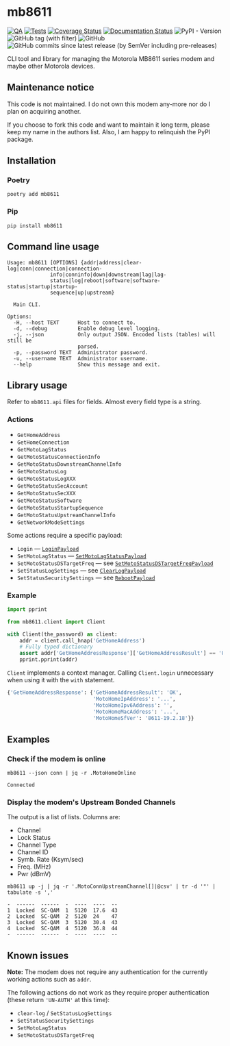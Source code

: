 # mb8611

[![QA](https://github.com/Tatsh/mb8611/actions/workflows/qa.yml/badge.svg)](https://github.com/Tatsh/mb8611/actions/workflows/qa.yml)
[![Tests](https://github.com/Tatsh/mb8611/actions/workflows/tests.yml/badge.svg)](https://github.com/Tatsh/mb8611/actions/workflows/tests.yml)
[![Coverage Status](https://coveralls.io/repos/github/Tatsh/mb8611/badge.svg?branch=master)](https://coveralls.io/github/Tatsh/mb8611?branch=master)
[![Documentation Status](https://readthedocs.org/projects/mb8611/badge/?version=latest)](https://mb8611.readthedocs.io/en/latest/?badge=latest)
![PyPI - Version](https://img.shields.io/pypi/v/mb8611)
![GitHub tag (with filter)](https://img.shields.io/github/v/tag/Tatsh/mb8611)
![GitHub](https://img.shields.io/github/license/Tatsh/mb8611)
![GitHub commits since latest release (by SemVer including pre-releases)](https://img.shields.io/github/commits-since/Tatsh/mb8611/v0.0.2/master)

CLI tool and library for managing the Motorola MB8611 series modem and maybe other Motorola devices.

## Maintenance notice

This code is not maintained. I do not own this modem any-more nor do I plan on acquiring another.

If you choose to fork this code and want to maintain it long term, please keep my name in the
authors list. Also, I am happy to relinquish the PyPI package.

## Installation

### Poetry

```shell
poetry add mb8611
```

### Pip

```shell
pip install mb8611
```

## Command line usage

```plain
Usage: mb8611 [OPTIONS] {addr|address|clear-log|conn|connection|connection-
              info|conninfo|down|downstream|lag|lag-
              status|log|reboot|software|software-status|startup|startup-
              sequence|up|upstream}

  Main CLI.

Options:
  -H, --host TEXT      Host to connect to.
  -d, --debug          Enable debug level logging.
  -j, --json           Only output JSON. Encoded lists (tables) will still be
                       parsed.
  -p, --password TEXT  Administrator password.
  -u, --username TEXT  Administrator username.
  --help               Show this message and exit.
```

## Library usage

Refer to `mb8611.api` files for fields. Almost every field type is a string.

### Actions

- `GetHomeAddress`
- `GetHomeConnection`
- `GetMotoLagStatus`
- `GetMotoStatusConnectionInfo`
- `GetMotoStatusDownstreamChannelInfo`
- `GetMotoStatusLog`
- `GetMotoStatusLogXXX`
- `GetMotoStatusSecAccount`
- `GetMotoStatusSecXXX`
- `GetMotoStatusSoftware`
- `GetMotoStatusStartupSequence`
- `GetMotoStatusUpstreamChannelInfo`
- `GetNetworkModeSettings`

Some actions require a specific payload:

- `Login` — [`LoginPayload`](mb8611/api/login.py)
- `SetMotoLagStatus` — [`SetMotoLagStatusPayload`](mb8611/api/settings.py)
- `SetMotoStatusDSTargetFreq` — see [`SetMotoStatusDSTargetFreqPayload`](mb8611/api/settings.py)
- `SetStatusLogSettings` — see [`ClearLogPayload`](mb8611/api/settings.py)
- `SetStatusSecuritySettings` — see [`RebootPayload`](mb8611/api/settings.py)

### Example

```python
import pprint

from mb8611.client import Client

with Client(the_password) as client:
    addr = client.call_hnap('GetHomeAddress')
    # Fully typed dictionary
    assert addr['GetHomeAddressResponse']['GetHomeAddressResult'] == 'OK'
    pprint.pprint(addr)
```

`Client` implements a context manager. Calling `Client.login` unnecessary when using it with the
`with` statement.

```python
{'GetHomeAddressResponse': {'GetHomeAddressResult': 'OK',
                            'MotoHomeIpAddress': '...',
                            'MotoHomeIpv6Address': '',
                            'MotoHomeMacAddress': '...',
                            'MotoHomeSfVer': '8611-19.2.18'}}
```

## Examples

### Check if the modem is online

```shell
mb8611 --json conn | jq -r .MotoHomeOnline
```

```plain
Connected
```

### Display the modem's Upstream Bonded Channels

The output is a list of lists. Columns are:

- Channel
- Lock Status
- Channel Type
- Channel ID
- Symb. Rate (Ksym/sec)
- Freq. (MHz)
- Pwr (dBmV)

```shell
mb8611 up -j | jq -r '.MotoConnUpstreamChannel[]|@csv' | tr -d '"' | tabulate -s ','
```

```plain
-  ------  ------  -  ----  ----  --
1  Locked  SC-QAM  1  5120  17.6  43
2  Locked  SC-QAM  2  5120  24    47
3  Locked  SC-QAM  3  5120  30.4  43
4  Locked  SC-QAM  4  5120  36.8  44
-  ------  ------  -  ----  ----  --
```

## Known issues

**Note:** The modem does not require any authentication for the currently working actions such as
`addr`.

The following actions do not work as they require proper authentication (these return `'UN-AUTH'`
at this time):

- `clear-log` / `SetStatusLogSettings`
- `SetStatusSecuritySettings`
- `SetMotoLagStatus`
- `SetMotoStatusDSTargetFreq`
